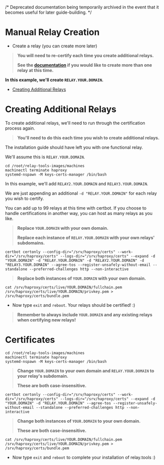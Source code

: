 /* Deprecated documentation being temporarily archived in the event that it becomes useful for later guide-building. */

# Manual Relay Creation
- Create a relay (you can create more later)
>**You will need to re-certify each time you create additional relays.**
>
>**See the [documentation](docs.md) if you would like to create more than one relay at this time.**

**In this example, we'll create `RELAY.YOUR.DOMAIN`.**

- [Creating Additional Relays](#creating-additional-relays)

# Creating Additional Relays

To create additional relays, we'll need to run through the certification process again.

>**You'll need to do this each time you wish to create additional relays.**

The installation guide should have left you with one functional relay.

We'll assume this is `RELAY.YOUR.DOMAIN`.
```
cd /root/relay-tools-images/machines
machinectl terminate haproxy
systemd-nspawn -M keys-certs-manager /bin/bash
```
In this example, we'll add `RELAY2.YOUR.DOMAIN` and `RELAY3.YOUR.DOMAIN`. 

We are just appending an additional `-d "RELAY.YOUR.DOMAIN"` for each relay you wish to certify.

You can add up to 99 relays at this time with certbot. If you choose to handle certifications in another way, you can host as many relays as you like.

>**Replace `YOUR.DOMAIN` with your own domain.**
>
>**Replace each instance of `RELAY.YOUR.DOMAIN` with your own relays' subdomains.**
```
certbot certonly --config-dir="/srv/haproxy/certs" --work-dir="/srv/haproxy/certs" --logs-dir="/srv/haproxy/certs" --expand -d "YOUR.DOMAIN" -d "RELAY.YOUR.DOMAIN" -d "RELAY2.YOUR.DOMAIN" -d "RELAY3.YOUR.DOMAIN" --agree-tos --register-unsafely-without-email --standalone --preferred-challenges http --non-interactive
```

>**Replace both instances of `YOUR.DOMAIN` with your own domain.**
```
cat /srv/haproxy/certs/live/YOUR.DOMAIN/fullchain.pem /srv/haproxy/certs/live/YOUR.DOMAIN/privkey.pem > /srv/haproxy/certs/bundle.pem
```

- Now type ```exit``` and ```reboot```. Your relays should be certified! :)
>**Remember to always include `YOUR.DOMAIN` and any existing relays when certifying new relays!**


# Certificates

```
cd /root/relay-tools-images/machines
machinectl terminate haproxy
systemd-nspawn -M keys-certs-manager /bin/bash
```

>**Change `YOUR.DOMAIN` to your own domain and `RELAY.YOUR.DOMAIN` to your relay's subdomain.**
>
>**These are both case-insensitive.**
```
certbot certonly --config-dir="/srv/haproxy/certs" --work-dir="/srv/haproxy/certs" --logs-dir="/srv/haproxy/certs" --expand -d "YOUR.DOMAIN" -d "RELAY.YOUR.DOMAIN" --agree-tos --register-unsafely-without-email --standalone --preferred-challenges http --non-interactive
```
>**Change both instances of `YOUR.DOMAIN` to your own domain.**
>
>**These are both case-insensitive.**
```
cat /srv/haproxy/certs/live/YOUR.DOMAIN/fullchain.pem /srv/haproxy/certs/live/YOUR.DOMAIN/privkey.pem > /srv/haproxy/certs/bundle.pem
```

- Now type ```exit``` and ```reboot``` to complete your installation of relay.tools :)
